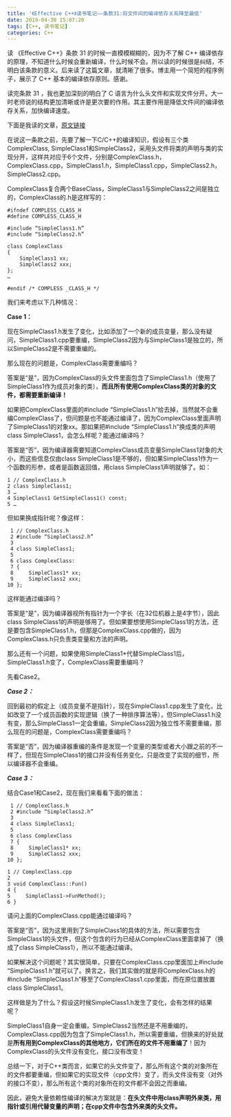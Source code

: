 ```yaml
---
title: '《Effective C++》读书笔记——条款31:将文件间的编译依存关系降至最低'
date: 2019-04-30 15:07:20
tags: [C++, 读书笔记]
categories: C++
---
```


读 《Effective C++》条款 31 的时候一直模模糊糊的，因为不了解 C++ 编译依存的原理，不知道什么时候会重新编译，什么时候不会。所以读的时候很是纠结，不明白该条款的意义。后来读了这篇文章，就清晰了很多。博主用一个简短的程序例子，展示了 C++ 基本的编译依存原则。感谢。

读完条款 31 ，我也更加深刻的明白了 C 语言为什么头文件和实现文件分开。大一时老师说的结构更加清晰或许是更次要的作用。其主要作用是降低文件间的编译依存关系，加快编译速度。

下面是我读的文章，[原文链接](<http://www.cnblogs.com/jerry19880126/p/3551836.html>)

在说这一条款之前，先要了解一下C/C++的编译知识，假设有三个类ComplexClass, SimpleClass1和SimpleClass2，采用头文件将类的声明与类的实现分开，这样共对应于6个文件，分别是ComplexClass.h，ComplexClass.cpp，SimpleClass1.h，SimpleClass1.cpp，SimpleClass2.h，SimpleClass2.cpp。

ComplexClass复合两个BaseClass，SimpleClass1与SimpleClass2之间是独立的，ComplexClass的.h是这样写的：


```
#ifndef COMPLESS_CLASS_H
#define COMPLESS_CLASS_H

#include “SimpleClass1.h”
#include “SimpleClass2.h”

class ComplexClass
{
    SimpleClass1 xx;
    SimpleClass2 xxx;
};
…

#endif /* COMPLESS _CLASS_H */
```


我们来考虑以下几种情况：

**Case 1：**

现在SimpleClass1.h发生了变化，比如添加了一个新的成员变量，那么没有疑问，SimpleClass1.cpp要重编，SimpleClass2因为与SimpleClass1是独立的，所以SimpleClass2是不需要重编的。

 

那么现在的问题是，ComplexClass需要重编吗？

 

答案是“是”，因为ComplexClass的头文件里面包含了SimpleClass1.h（使用了SimpleClass1作为成员对象的类），**而且所有使用****ComplexClass****类的对象的文件，都需要重新编译！**

 

如果把ComplexClass里面的#include “SimpleClass1.h”给去掉，当然就不会重编ComplexClass了，但问题是也不能通过编译了，因为ComplexClass里面声明了SimpleClass1的对象xx。那如果把#include “SimpleClass1.h”换成类的声明class SimpleClass1，会怎么样呢？能通过编译吗？

 

答案是“否”，因为编译器需要知道ComplexClass成员变量SimpleClass1对象的大小，而这些信息仅由class SimpleClass1是不够的，但如果SimpleClass1作为一个函数的形参，或者是函数返回值，用class SimpleClass1声明就够了。如：

```
1 // ComplexClass.h
2 class SimpleClass1;
3 …
4 SimpleClass1 GetSimpleClass1() const;
5 …
```

但如果换成指针呢？像这样：


```
 1 // ComplexClass.h
 2 #include “SimpleClass2.h”
 3 
 4 class SimpleClass1;
 5 
 6 class ComplexClass: 
 7 {
 8     SimpleClass1* xx;
 9     SimpleClass2 xxx;
10 };
```


这样能通过编译吗？

 

答案是“是”，因为编译器视所有指针为一个字长（在32位机器上是4字节），因此class SimpleClass1的声明是够用了。但如果要想使用SimpleClass1的方法，还是要包含SimpleClass1.h，但那是ComplexClass.cpp做的，因为ComplexClass.h只负责类变量和方法的声明。

 

那么还有一个问题，如果使用SimpleClass1*代替SimpleClass1后，SimpleClass1.h变了，ComplexClass需要重编吗？

先看Case2。

 

***Case 2：***

回到最初的假定上（成员变量不是指针），现在SimpleClass1.cpp发生了变化，比如改变了一个成员函数的实现逻辑（换了一种排序算法等），但SimpleClass1.h没有变，那么SimpleClass1一定会重编，SimpleClass2因为独立性不需要重编，那么现在的问题是，ComplexClass需要重编吗？

 

答案是“否”，因为编译器重编的条件是发现一个变量的类型或者大小跟之前的不一样了，但现在SimpleClass1的接口并没有任务变化，只是改变了实现的细节，所以编译器不会重编。

 

***Case 3：***

结合Case1和Case2，现在我们来看看下面的做法：

```
 1 // ComplexClass.h
 2 #include “SimpleClass2.h”
 3 
 4 class SimpleClass1;
 5 
 6 class ComplexClass
 7 {
 8     SimpleClass1* xx;
 9     SimpleClass2 xxx;
10 };
```

```
1 // ComplexClass.cpp
2 
3 void ComplexClass::Fun()
4 {
5     SimpleClass1->FunMethod();
6 }
```


请问上面的ComplexClass.cpp能通过编译吗？

 

答案是“否”，因为这里用到了SimpleClass1的具体的方法，所以需要包含SimpleClass1的头文件，但这个包含的行为已经从ComplexClass里面拿掉了（换成了class SimpleClass1），所以不能通过编译。

 

如果解决这个问题呢？其实很简单，只要在ComplexClass.cpp里面加上#include “SimpleClass1.h”就可以了。换言之，我们其实做的就是将ComplexClass.h的#include “SimpleClass1.h”移至了ComplexClass1.cpp里面，而在原位置放置class SimpleClass1。

 

这样做是为了什么？假设这时候SimpleClass1.h发生了变化，会有怎样的结果呢？

SimpleClass1自身一定会重编，SimpleClass2当然还是不用重编的，ComplexClass.cpp因为包含了SimpleClass1.h，所以需要重编，但换来的好处就是**所有用到ComplexClass的其他地方，它们所在的文件不用重编了**！因为ComplexClass的头文件没有变化，接口没有改变！

 

总结一下，对于C++类而言，如果它的头文件变了，那么所有这个类的对象所在的文件都要重编，但如果它的实现文件（cpp文件）变了，而头文件没有变（对外的接口不变），那么所有这个类的对象所在的文件都不会因之而重编。

因此，避免大量依赖性编译的解决方案就是：**在头文件中用class声明外来类，用指针或引用代替变量的声明；在cpp文件中包含外来类的头文件。**